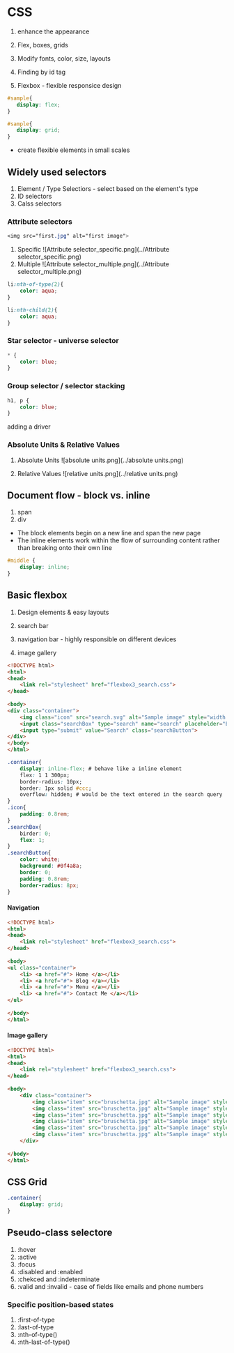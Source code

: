 # CSS
1. enhance the appearance
2. Flex, boxes, grids
3. Modify fonts, color, size, layouts
4. Finding by id tag


1. Flexbox - flexible responsice design
 ```css
#sample{
    display: flex;
}

#sample{
    display: grid;
}
```
- create flexible elements in small scales

## Widely used selectors
1. Element / Type Selectiors - select based on the element's type
2. ID selectors
3. Calss selectors

### Attribute selectors
```css
<img src="first.jpg" alt="first image">
```
1. Specific
![Attribute selector_specific.png](../Attribute selector_specific.png)
2. Multiple
![Attribute selector_multiple.png](../Attribute selector_multiple.png)



```css
li:nth-of-type(2){
    color: aqua;
}

li:nth-child(2){
    color: aqua;
}
```

### Star selector - universe selector 
```css
* {
    color: blue;
}
```

### Group selector / selector stacking
```css
h1, p {
    color: blue;
}
```
adding a driver

### Absolute Units & Relative Values
1. Absolute Units
![absolute units.png](../absolute units.png)

2. Relative Values
![relative units.png](../relative units.png)

## Document flow - block vs. inline
1. span
2. div
- The block elements begin on a new line and span the new page
- The inline elements work within the flow of surrounding content rather than breaking onto their own line
```css
#middle {
    display: inline; 
}
```

## Basic flexbox
1. Design elements & easy layouts

1. search bar
2. navigation bar - highly responsible on different devices 
3. image gallery

```html
<!DOCTYPE html>
<html>
<head>
    <link rel="stylesheet" href="flexbox3_search.css">
</head>
    
<body>
<div class="container">
    <img class="icon" src="search.svg" alt="Sample image" style="width: 32px; height: 24px;">
    <input class="searchBox" type="search" name="search" placeholder="Enter text here.. ">
    <input type="submit" value="Search" class="searchButton">
</div>
</body>
</html>
```

```css
.container{
    display: inline-flex; # behave like a inline element
    flex: 1 1 300px;
    border-radius: 10px;
    border: 1px solid #ccc;
    overflow: hidden; # would be the text entered in the search query
}
.icon{
    padding: 0.8rem;
}
.searchBox{
    birder: 0;
    flex: 1;
}
.searchButton{
    color: white;
    background: #0f4a8a;
    border: 0;
    padding: 0.8rem;
    border-radius: 8px;
}
```

#### Navigation 
```html
<!DOCTYPE html>
<html>
<head>
    <link rel="stylesheet" href="flexbox3_search.css">
</head>
    
<body>
<ul class="container">
    <li> <a href="#"> Home </a></li>
    <li> <a href="#"> Blog </a></li>
    <li> <a href="#"> Menu </a></li>
    <li> <a href="#"> Contact Me </a></li>
</ul>
    
</body>
</html>
```

#### Image gallery
```html
<!DOCTYPE html>
<html>
<head>
    <link rel="stylesheet" href="flexbox3_search.css">
</head>
    
<body>
    <div class="container">
        <img class="item" src="bruschetta.jpg" alt="Sample image" style="width: 240px; height: 32px">
        <img class="item" src="bruschetta.jpg" alt="Sample image" style="width: 240px; height: 32px">
        <img class="item" src="bruschetta.jpg" alt="Sample image" style="width: 240px; height: 32px">
        <img class="item" src="bruschetta.jpg" alt="Sample image" style="width: 240px; height: 32px">
        <img class="item" src="bruschetta.jpg" alt="Sample image" style="width: 240px; height: 32px">
        <img class="item" src="bruschetta.jpg" alt="Sample image" style="width: 240px; height: 32px">
    </div>
    
</body>
</html>
```

## CSS Grid
```css
.container{
    display: grid;
}
```
## Pseudo-class selectore
1. :hover
2. :active
3. :focus
4. :disabled and :enabled
5. :chekced and :indeterminate
6. :valid and :invalid  - case of fields like emails and phone numbers

### Specific position-based states
1. :first-of-type
2. :last-of-type
3. :nth-of-type()
4. :nth-last-of-type()